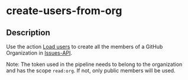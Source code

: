 # create-users-from-org

## Description

Use the action [Load users](https://github.com/kudos-ink/create-users-from-org/actions/workflows/load_users.yml) to create all the members of a GitHub Organization in [Issues-API](https://api.morekudos.com). 

Note: The token used in the pipeline needs to belong to the organization and has the scope `read:org`. If not, only public members will be used.